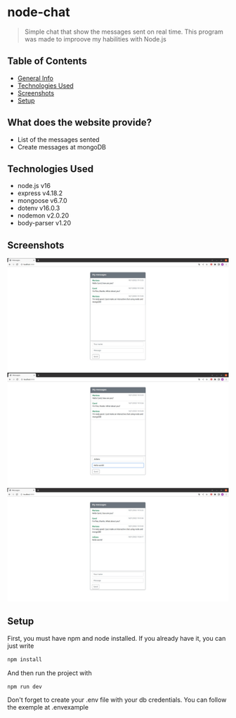 # node-chat
> Simple chat that show the messages sent on real time. This program was made to improove my habilities with Node.js

## Table of Contents
* [General Info](#general-information)
* [Technologies Used](#technologies-used)
* [Screenshots](#screenshots)
* [Setup](#setup)

## What does the website provide?
- List of the messages sented
- Create messages at mongoDB

## Technologies Used
- node.js v16
- express v4.18.2
- mongoose v6.7.0
- dotenv v16.0.3
- nodemon v2.0.20
- body-parser v1.20

## Screenshots
![first_list](./img/image1.jpeg)
![writing](./img/image2.jpeg)
![sent](./img/image3.jpeg)

## Setup
First, you must have npm and node installed. If you already have it, you can just write

```bash
npm install
```
And then run the project with

```bash
npm run dev
```

Don't forget to create your .env file with your db credentials. You can follow the exemple at .envexample
